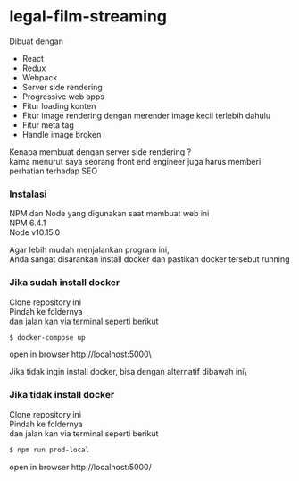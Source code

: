 # legal-film-streaming

Dibuat dengan
- React
- Redux
- Webpack
- Server side rendering
- Progressive web apps
- Fitur loading konten 
- Fitur image rendering dengan merender image kecil terlebih dahulu
- Fitur meta tag
- Handle image broken

Kenapa membuat dengan server side rendering ?\
karna menurut saya seorang front end engineer juga harus memberi perhatian terhadap SEO

### Instalasi
NPM dan Node yang digunakan saat membuat web ini\
NPM 6.4.1\
Node v10.15.0

Agar lebih mudah menjalankan program ini,\
Anda sangat disarankan install docker dan pastikan docker tersebut running

### Jika sudah install docker  
Clone repository ini\
Pindah ke foldernya\
dan jalan kan via terminal seperti berikut

```sh
$ docker-compose up
```
open in browser http://localhost:5000\

Jika tidak ingin install docker, bisa dengan alternatif dibawah ini\

### Jika tidak install docker
Clone repository ini\
Pindah ke foldernya\
dan jalan kan via terminal seperti berikut

```sh
$ npm run prod-local
```
open in browser http://localhost:5000/
